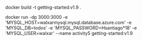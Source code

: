 docker build -t getting-started:v1.9 .

docker run -dp 3000:3000 -e 'MYSQL_HOST=walxarmysql.mysql.database.azure.com' -e 'MYSQL_DB=todos' -e 'MYSQL_PASSWORD=Hsantiago*18' -e 'MYSQL_USER=walxar' --name activity5 getting-started:v1.9
